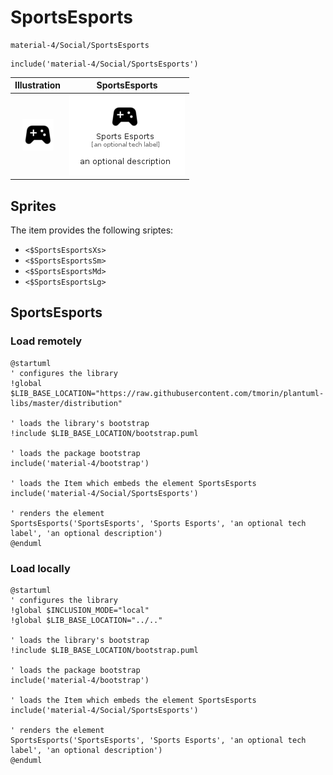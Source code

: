 # SportsEsports


```text
material-4/Social/SportsEsports
```

```text
include('material-4/Social/SportsEsports')
```



| Illustration | SportsEsports |
| :---: | :---: |
| ![illustration for Illustration](../../material-4/Social/SportsEsports.png) | ![illustration for SportsEsports](../../material-4/Social/SportsEsports.Local.png) |



## Sprites
The item provides the following sriptes:

- `<$SportsEsportsXs>`
- `<$SportsEsportsSm>`
- `<$SportsEsportsMd>`
- `<$SportsEsportsLg>`





## SportsEsports

### Load remotely
```plantuml
@startuml
' configures the library
!global $LIB_BASE_LOCATION="https://raw.githubusercontent.com/tmorin/plantuml-libs/master/distribution"

' loads the library's bootstrap
!include $LIB_BASE_LOCATION/bootstrap.puml

' loads the package bootstrap
include('material-4/bootstrap')

' loads the Item which embeds the element SportsEsports
include('material-4/Social/SportsEsports')

' renders the element
SportsEsports('SportsEsports', 'Sports Esports', 'an optional tech label', 'an optional description')
@enduml
```

### Load locally
```plantuml
@startuml
' configures the library
!global $INCLUSION_MODE="local"
!global $LIB_BASE_LOCATION="../.."

' loads the library's bootstrap
!include $LIB_BASE_LOCATION/bootstrap.puml

' loads the package bootstrap
include('material-4/bootstrap')

' loads the Item which embeds the element SportsEsports
include('material-4/Social/SportsEsports')

' renders the element
SportsEsports('SportsEsports', 'Sports Esports', 'an optional tech label', 'an optional description')
@enduml
```

